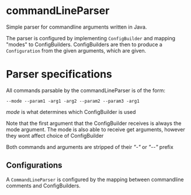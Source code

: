 # commandLineParser
Simple parser for commandline arguments written in Java.

The parser is configured by implementing ``` ConfigBuilder ``` and mapping "modes" to ConfigBuilders. 
ConfigBuilders are then to produce a ``` Configuration ``` from the given arguments, which are given.

# Parser specifications
All commands parsable by the commandLineParser is of the form:

``` --mode --param1 -arg1 -arg2 --param2 --param3 -arg1 ```

<i>mode</i> is what determines which ConfigBuilder is used

Note that the first argument that the ConfigBuilder receives is always the mode argument.
The mode is also able to receive get arguments, however they wont affect choice of ConfigBuilder


Both commands and arguments are stripped of their <i>"-"</i> or <i>"--"</i> prefix

## Configurations
A ```CommandLineParser``` is configured by the mapping between commandline comments and ConfigBuilders. 
 